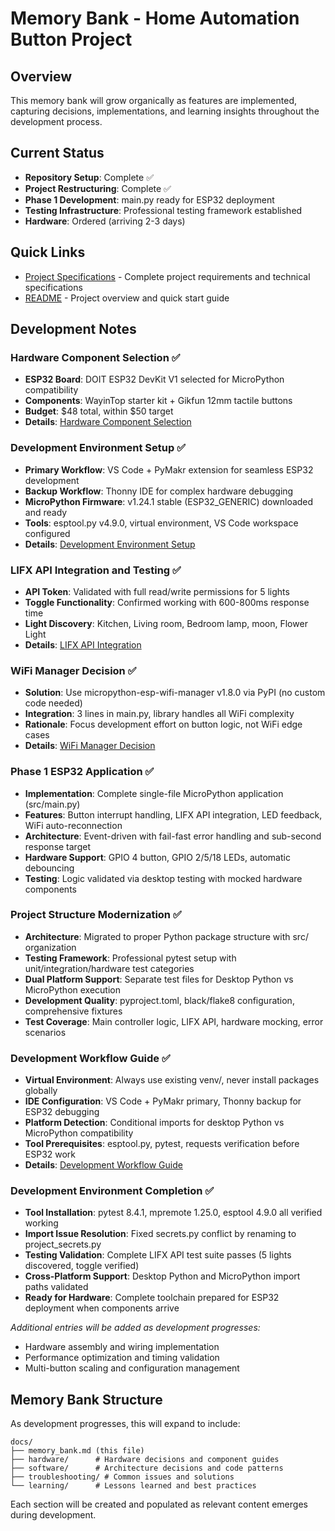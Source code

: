 # Memory Bank - Home Automation Button Project

## Overview

This memory bank will grow organically as features are implemented, capturing decisions, implementations, and learning insights throughout the development process.

## Current Status

- **Repository Setup**: Complete ✅
- **Project Restructuring**: Complete ✅
- **Phase 1 Development**: main.py ready for ESP32 deployment
- **Testing Infrastructure**: Professional testing framework established
- **Hardware**: Ordered (arriving 2-3 days)

## Quick Links

- [Project Specifications](../CLAUDE.md) - Complete project requirements and technical specifications
- [README](../README.md) - Project overview and quick start guide

## Development Notes

### Hardware Component Selection ✅
- **ESP32 Board**: DOIT ESP32 DevKit V1 selected for MicroPython compatibility
- **Components**: WayinTop starter kit + Gikfun 12mm tactile buttons
- **Budget**: $48 total, within $50 target
- **Details**: [Hardware Component Selection](hardware/component_selection.md)

### Development Environment Setup ✅
- **Primary Workflow**: VS Code + PyMakr extension for seamless ESP32 development
- **Backup Workflow**: Thonny IDE for complex hardware debugging
- **MicroPython Firmware**: v1.24.1 stable (ESP32_GENERIC) downloaded and ready
- **Tools**: esptool.py v4.9.0, virtual environment, VS Code workspace configured
- **Details**: [Development Environment Setup](software/development_environment_setup.md)

### LIFX API Integration and Testing ✅
- **API Token**: Validated with full read/write permissions for 5 lights
- **Toggle Functionality**: Confirmed working with 600-800ms response time
- **Light Discovery**: Kitchen, Living room, Bedroom lamp, moon, Flower Light
- **Details**: [LIFX API Integration](software/lifx_api_integration.md)

### WiFi Manager Decision ✅
- **Solution**: Use micropython-esp-wifi-manager v1.8.0 via PyPI (no custom code needed)
- **Integration**: 3 lines in main.py, library handles all WiFi complexity
- **Rationale**: Focus development effort on button logic, not WiFi edge cases
- **Details**: [WiFi Manager Decision](software/wifi_manager_plan.md)

### Phase 1 ESP32 Application ✅
- **Implementation**: Complete single-file MicroPython application (src/main.py)
- **Features**: Button interrupt handling, LIFX API integration, LED feedback, WiFi auto-reconnection
- **Architecture**: Event-driven with fail-fast error handling and sub-second response target
- **Hardware Support**: GPIO 4 button, GPIO 2/5/18 LEDs, automatic debouncing
- **Testing**: Logic validated via desktop testing with mocked hardware components

### Project Structure Modernization ✅  
- **Architecture**: Migrated to proper Python package structure with src/ organization
- **Testing Framework**: Professional pytest setup with unit/integration/hardware test categories
- **Dual Platform Support**: Separate test files for Desktop Python vs MicroPython execution
- **Development Quality**: pyproject.toml, black/flake8 configuration, comprehensive fixtures
- **Test Coverage**: Main controller logic, LIFX API, hardware mocking, error scenarios

### Development Workflow Guide ✅
- **Virtual Environment**: Always use existing venv/, never install packages globally
- **IDE Configuration**: VS Code + PyMakr primary, Thonny backup for ESP32 debugging
- **Platform Detection**: Conditional imports for desktop Python vs MicroPython compatibility
- **Tool Prerequisites**: esptool.py, pytest, requests verification before ESP32 work
- **Details**: [Development Workflow Guide](software/development_workflow_guide.md)

### Development Environment Completion ✅
- **Tool Installation**: pytest 8.4.1, mpremote 1.25.0, esptool 4.9.0 all verified working
- **Import Issue Resolution**: Fixed secrets.py conflict by renaming to project_secrets.py
- **Testing Validation**: Complete LIFX API test suite passes (5 lights discovered, toggle verified)
- **Cross-Platform Support**: Desktop Python and MicroPython import paths validated
- **Ready for Hardware**: Complete toolchain prepared for ESP32 deployment when components arrive

*Additional entries will be added as development progresses:*
- Hardware assembly and wiring implementation
- Performance optimization and timing validation  
- Multi-button scaling and configuration management

## Memory Bank Structure

As development progresses, this will expand to include:

```
docs/
├── memory_bank.md (this file)
├── hardware/      # Hardware decisions and component guides
├── software/      # Architecture decisions and code patterns
├── troubleshooting/ # Common issues and solutions
└── learning/      # Lessons learned and best practices
```

Each section will be created and populated as relevant content emerges during development.